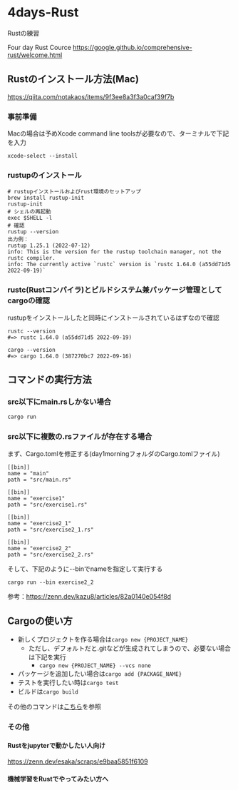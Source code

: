 # 4days-Rust
Rustの練習

Four day Rust Cource
https://google.github.io/comprehensive-rust/welcome.html

## Rustのインストール方法(Mac)
https://qiita.com/notakaos/items/9f3ee8a3f3a0caf39f7b

### 事前準備
Macの場合は予めXcode command line toolsが必要なので、ターミナルで下記を入力

```
xcode-select --install
```

### rustupのインストール
```
# rustupインストールおよびrust環境のセットアップ
brew install rustup-init
rustup-init
# シェルの再起動
exec $SHELL -l
# 確認
rustup --version
出力例：
rustup 1.25.1 (2022-07-12)
info: This is the version for the rustup toolchain manager, not the rustc compiler.
info: The currently active `rustc` version is `rustc 1.64.0 (a55dd71d5 2022-09-19)`
```

### rustc(Rustコンパイラ)とビルドシステム兼パッケージ管理としてcargoの確認
rustupをインストールしたと同時にインストールされているはずなので確認
```
rustc --version
#=> rustc 1.64.0 (a55dd71d5 2022-09-19)

cargo --version
#=> cargo 1.64.0 (387270bc7 2022-09-16)
```

## コマンドの実行方法
### src以下にmain.rsしかない場合
```rust
cargo run
```

### src以下に複数の.rsファイルが存在する場合
まず、Cargo.tomlを修正する(day1morningフォルダのCargo.tomlファイル)
```
[[bin]]
name = "main"
path = "src/main.rs"

[[bin]]
name = "exercise1"
path = "src/exercise1.rs"

[[bin]]
name = "exercise2_1"
path = "src/exercise2_1.rs"

[[bin]]
name = "exercise2_2"
path = "src/exercise2_2.rs"
```

そして、下記のように--binでnameを指定して実行する
```
cargo run --bin exercise2_2
```

参考：https://zenn.dev/kazu8/articles/82a0140e054f8d

## Cargoの使い方
- 新しくプロジェクトを作る場合は`cargo new {PROJECT_NAME}`
  - ただし、デフォルトだと.gitなどが生成されてしまうので、必要ない場合は下記を実行
    - `cargo new {PROJECT_NAME} --vcs none`
- パッケージを追加したい場合は`cargo add {PACKAGE_NAME}`
- テストを実行したい時は`cargo test`
- ビルドは`cargo build`

その他のコマンドは[こちら](https://www.markcreators.com/blog/%E9%96%8B%E7%99%BA/cargo%E3%81%AE%E3%82%AA%E3%83%97%E3%82%B7%E3%83%A7%E3%83%B3-%E3%82%B5%E3%83%96%E3%82%B3%E3%83%9E%E3%83%B3%E3%83%89%E4%B8%80%E8%A6%A7/)を参照

### その他
#### Rustをjupyterで動かしたい人向け
https://zenn.dev/esaka/scraps/e9baa5851f6109

#### 機械学習をRustでやってみたい方へ
